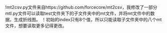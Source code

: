 !mt2csv.py文件来自https://github.com/forcecore/mt2csv，我修改了一部分
mtl.py文件可以读取test文件夹下的子文件夹中的mt文件，并将mt文件中的数据，生成折线图。
！初始的index只有8个值，所以只能读取子文件夹中的八个mt文件，想要读取更多记得更改。
